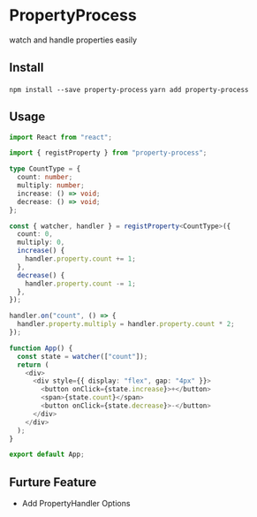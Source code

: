 # PropertyProcess

watch and handle properties easily

## Install

`npm install --save property-process`
`yarn add property-process`

## Usage

```ts
import React from "react";

import { registProperty } from "property-process";

type CountType = {
  count: number;
  multiply: number;
  increase: () => void;
  decrease: () => void;
};

const { watcher, handler } = registProperty<CountType>({
  count: 0,
  multiply: 0,
  increase() {
    handler.property.count += 1;
  },
  decrease() {
    handler.property.count -= 1;
  },
});

handler.on("count", () => {
  handler.property.multiply = handler.property.count * 2;
});

function App() {
  const state = watcher(["count"]);
  return (
    <div>
      <div style={{ display: "flex", gap: "4px" }}>
        <button onClick={state.increase}>+</button>
        <span>{state.count}</span>
        <button onClick={state.decrease}>-</button>
      </div>
    </div>
  );
}

export default App;
```


## Furture Feature

- Add PropertyHandler Options

